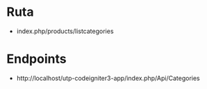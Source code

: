 # Ruta
- index.php/products/listcategories

# Endpoints
- http://localhost/utp-codeigniter3-app/index.php/Api/Categories
